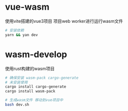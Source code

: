# vue-wasm 
使用vite搭建的vue3项目
项目web worker进行运行wasm文件
```bash
# 安装依赖
yarn && yan dev
```


# wasm-develop
使用rust构建的wasm项目

```bash
# 确保安装 wasm-pack cargo-generate
# 未安装使用
cargo install cargo-generate
cargo install wasm-pack

# 生成wasm文件 移动到vue项目中
bash dev.sh
```

